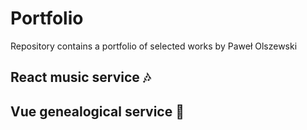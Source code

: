 # Portfolio
Repository contains a portfolio of selected works by Paweł Olszewski

## React music service 🎶

## Vue genealogical service 🌳